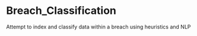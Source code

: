 # Breach_Classification
Attempt to index and classify data within a breach using heuristics and NLP
